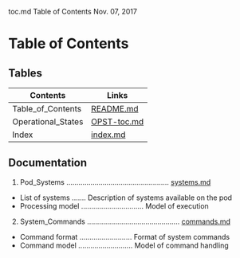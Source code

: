 toc.md Table of Contents	Nov. 07, 2017  

**Table of Contents**
===============================================================================

Tables
-------------------------------------------------------------------------------
Contents           | Links
-------------------|--------------------   
Table_of_Contents | [README.md](SYSTEMDOC/README.md)      
Operational_States| [OPST-toc.md](SYSTEMDOC/OPST-toc.md)    
Index             | [index.md](SYSTEMDOC/index.md)

Documentation
-------------------------------------------------------------------------------
1. Pod_Systems ................................................... [systems.md](SYSTEMDOC/systems.md)  
* List of systems ....... Description of systems available on the pod   
* Processing model ............................... Model of execution   
2. System_Commands .............................................. [commands.md](SYSTEMDOC/commands.md)   
* Command format .......................... Format of system commands   
* Command model ........................... Model of command handling   
